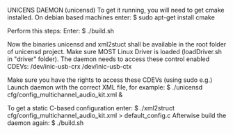 UNICENS DAEMON (unicensd)
To get it running, you will need to get cmake installed.
On debian based machines enter:
$ sudo apt-get install cmake

Perform this steps:
Enter:
$ ./build.sh

Now the binaries unicensd and xml2stuct shall be available in the root folder of unicensd project.
Make sure MOST Linux Driver is loaded (loadDriver.sh in "driver" folder).
The daemon needs to access these control enabled CDEVs:
/dev/inic-usb-crx
/dev/inic-usb-ctx

Make sure you have the rights to access these CDEVs (using sudo e.g.)
Launch daemon with the correct XML file, for example:
$ ./unicensd cfg/config_multichannel_audio_kit.xml &

To get a static C-based configuration enter:
$ ./xml2struct cfg/config_multichannel_audio_kit.xml > default_config.c
Afterwise build the daemon again:
$ ./build.sh

